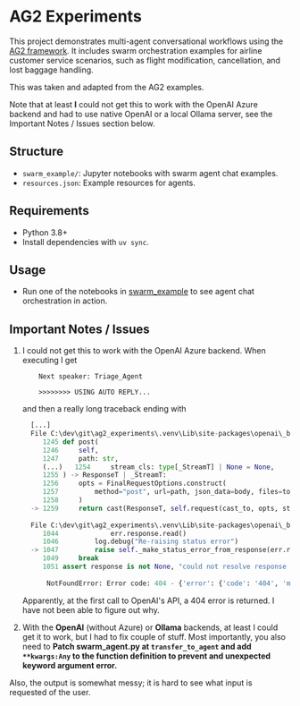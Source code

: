 # AG2 Experiments

This project demonstrates multi-agent conversational workflows using the [AG2 framework](github.com/ag2ai/ag2). It includes swarm orchestration examples for airline customer service scenarios, such as flight modification, cancellation, and lost baggage handling.

This was taken and adapted from the AG2 examples.

Note that at least **I** could not get this to work with the OpenAI Azure backend and had to use native OpenAI or a local Ollama server, see the Important Notes / Issues section below.

## Structure

- `swarm_example/`: Jupyter notebooks with swarm agent chat examples.
- `resources.json`: Example resources for agents.

## Requirements

- Python 3.8+
- Install dependencies with `uv sync`.

## Usage

- Run one of the notebooks in [swarm_example](swarm_example/) to see agent chat orchestration in action.

## Important Notes / Issues

1. I could not get this to work with the OpenAI Azure backend. When executing I get

    ```
        Next speaker: Triage_Agent
  
        >>>>>>>> USING AUTO REPLY...
    ```

      and then a really long traceback ending with

      ```python
        [...]
        File C:\dev\git\ag2_experiments\.venv\Lib\site-packages\openai\_base_client.py:1259, in SyncAPIClient.post(self, path, cast_to, body, options, files, stream, stream_cls)
           1245 def post(
           1246     self,
           1247     path: str,
           (...)   1254     stream_cls: type[_StreamT] | None = None,
           1255 ) -> ResponseT | _StreamT:
           1256     opts = FinalRequestOptions.construct(
           1257         method="post", url=path, json_data=body, files=to_httpx_files(files), **options
           1258     )
        -> 1259     return cast(ResponseT, self.request(cast_to, opts, stream=stream, stream_cls=stream_cls))
        
        File C:\dev\git\ag2_experiments\.venv\Lib\site-packages\openai\_base_client.py:1047, in SyncAPIClient.request(self, cast_to, options, stream, stream_cls)
           1044             err.response.read()
           1046         log.debug("Re-raising status error")
        -> 1047         raise self._make_status_error_from_response(err.response) from None
           1049     break
           1051 assert response is not None, "could not resolve response (should never happen)"
        
            NotFoundError: Error code: 404 - {'error': {'code': '404', 'message': 'Resource not found'}}
      ```

      Apparently, at the first call to OpenAI's API, a 404 error is returned. I have not been able to figure out why.
  
2. With the **OpenAI** (without Azure) or **Ollama** backends, at least I could get it to work, but I had to fix couple of stuff. Most importantly, you also need to **Patch swarm_agent.py at `transfer_to_agent` and add `**kwargs:Any` to the function definition to prevent and unexpected keyword argument error.**

Also, the output is somewhat messy; it is hard to see what input is requested of the user.
